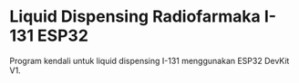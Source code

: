 # Liquid Dispensing Radiofarmaka I-131 ESP32

Program kendali untuk liquid dispensing I-131 menggunakan ESP32 DevKit V1.